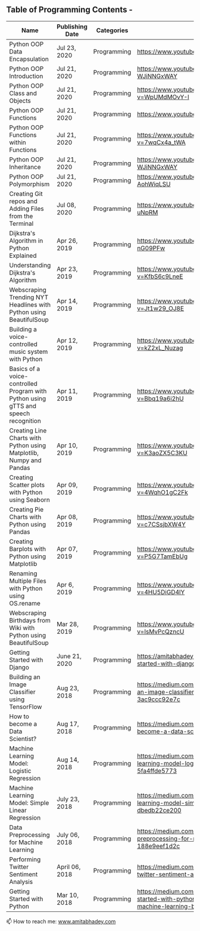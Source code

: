 ## Table of Programming Contents - 


| Name | Publishing Date | Categories | Links |
| --- | --- | --- | --- |
| Python OOP Data Encapsulation | Jul 23, 2020 | Programming | https://www.youtube.com/watch?v=-ydN_IvutTE |
| Python OOP Introduction | Jul 21, 2020 | Programming | https://www.youtube.com/watch?v=-WJiNNGxWAY |
| Python OOP Class and Objects | Jul 21, 2020 | Programming | https://www.youtube.com/watch?v=WpUMdMOvY-I |
| Python OOP Functions | Jul 21, 2020 | Programming | https://www.youtube.com/watch?v=Yq2rTjCAf8g |
| Python OOP Functions within Functions | Jul 21, 2020 | Programming | https://www.youtube.com/watch?v=7wqCx4a_tWA |
| Python OOP Inheritance | Jul 21, 2020 | Programming | https://www.youtube.com/watch?v=-WJiNNGxWAY |
| Python OOP Polymorphism | Jul 21, 2020 | Programming | https://www.youtube.com/watch?v=9-AohWiqLSU |
| Creating Git repos and Adding Files from the Terminal | Jul 08, 2020 | Programming | https://www.youtube.com/watch?v=5awj_-uNpRM |
| Dijkstra's Algorithm in Python Explained | Apr 26, 2019 | Programming | https://www.youtube.com/watch?v=Ub4-nG09PFw |
| Understanding Dijkstra's Algorithm | Apr 23, 2019 | Programming | https://www.youtube.com/watch?v=KfbS6c9LneE |
| Webscraping Trending NYT Headlines with Python using BeautifulSoup | Apr 14, 2019 | Programming | https://www.youtube.com/watch?v=Jt1w29_OJ8E |
| Building a voice-controlled music system with Python | Apr 12, 2019 | Programming | https://www.youtube.com/watch?v=kZ2xL_Nuzag |
| Basics of a voice-controlled Program with Python using gTTS and speech recognition | Apr 11, 2019 | Programming | https://www.youtube.com/watch?v=Bbq19a6i2hU |
| Creating Line Charts with Python using Matplotlib, Numpy and Pandas | Apr 10, 2019 | Programming | https://www.youtube.com/watch?v=K3aoZX5C3KU |
| Creating Scatter plots with Python using Seaborn | Apr 09, 2019 | Programming | https://www.youtube.com/watch?v=4WqhO1gC2Fk |
| Creating Pie Charts with Python using Pandas | Apr 08, 2019 | Programming | https://www.youtube.com/watch?v=c7CSsjbXW4Y |
| Creating Barplots with Python using Matplotlib | Apr 07, 2019 | Programming | https://www.youtube.com/watch?v=P5G7TamEbUg |
| Renaming Multiple Files with Python using OS.rename | Apr 6, 2019 | Programming | https://www.youtube.com/watch?v=4HU5DiGD4lY |
| Webscraping Birthdays from Wiki with Python using BeautifulSoup | Mar 28, 2019 | Programming | https://www.youtube.com/watch?v=IsMvPcQzncU |
| Getting Started with Django | June 21, 2020| Programming | https://amitabhadey.com/programming/getting-started-with-django/ |
| Building an Image Classifier using TensorFlow | Aug 23, 2018 | Programming | https://medium.com/datadriveninvestor/building-an-image-classifier-using-tensorflow-3ac9ccc92e7c |
| How to become a Data Scientist? | Aug 17, 2018 | Programming | https://medium.com/coinmonks/how-to-become-a-data-scientist-dd9962a12a77 |
| Machine Learning Model: Logistic Regression | Aug 14, 2018 | Programming | https://medium.com/datadriveninvestor/machine-learning-model-logistic-regression-5fa4ffde5773 |
| Machine Learning Model: Simple Linear Regression | July 23, 2018 | Programming | https://medium.com/datadriveninvestor/machine-learning-model-simple-linear-regression-dbedb22ce200 |
| Data Preprocessing for Machine Learning | July 06, 2018 | Programming | https://medium.com/datadriveninvestor/data-preprocessing-for-machine-learning-188e9eef1d2c |
| Performing Twitter Sentiment Analysis | April 06, 2018 | Programming | https://medium.com/@amitabhadey/performing-twitter-sentiment-analysis-cc9d4d62ab14 |
| Getting Started with Python | Mar 10, 2018 | Programming | https://medium.com/@amitabhadey/getting-started-with-python-for-data-science-machine-learning-b9e5c906e1a2 |

📫 How to reach me: www.amitabhadey.com







<!--
**amitabhadey/amitabhadey** is a ✨ _special_ ✨ repository because its `README.md` (this file) appears on your GitHub profile.

Here are some ideas to get you started:

- 🔭 I’m currently working on ...
- 🌱 I’m currently learning ...
- 👯 I’m looking to collaborate on ...
- 🤔 I’m looking for help with ...
- 💬 Ask me about ...
- 📫 How to reach me: ...
- 😄 Pronouns: ...
- ⚡ Fun fact: ...
-->
